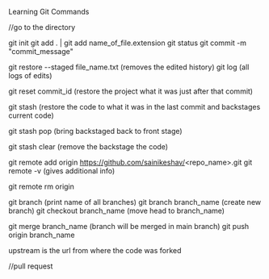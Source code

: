 Learning Git Commands

//go to the directory

git init
git add .  |  git add name_of_file.extension
git status
git commit -m "commit_message"

git restore --staged file_name.txt  (removes the edited history)
git log (all logs of edits)

git reset commit_id  (restore the project what it was just after that commit)

git stash  (restore the code to what it was in the last commit and backstages current code)

git stash pop  (bring backstaged back to front stage)

git stash clear  (remove the backstage the code)

git remote add origin https://github.com/sainikeshav/<repo_name>.git
git remote -v (gives additional info)

git remote rm origin

git branch  (print name of all branches)
git branch branch_name (create new branch)
git checkout branch_name (move head to branch_name)

git merge branch_name  (branch will be merged in main branch)
git push origin branch_name

upstream is the url from where the code was forked


//pull request
